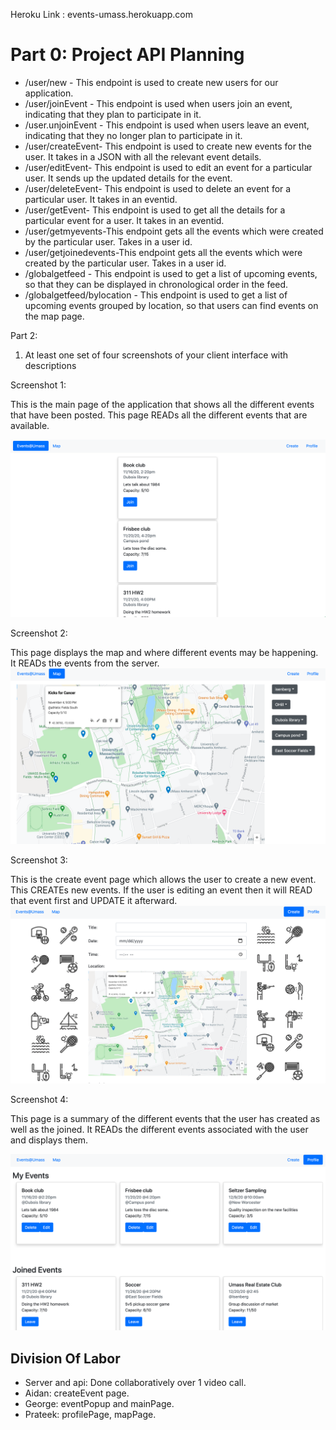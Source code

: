 
Heroku Link : events-umass.herokuapp.com
# **Part 0: Project API Planning**



*   /user/new - This endpoint is used to create new users for our application.
*   /user/joinEvent - This endpoint is used when users join an event, indicating that they plan to participate in it.
*   /user.unjoinEvent - This endpoint is used when users leave an event, indicating that they no longer plan to participate in it.
*   /user/createEvent- This endpoint is used to create new events for the user. It takes in a JSON with all the relevant event details. 
*   /user/editEvent- This endpoint is used to edit an event for a particular user. It sends up the updated details for the event. 
*   /user/deleteEvent- This endpoint is used to delete an event for a particular user. It takes in an eventid. 
*   /user/getEvent- This endpoint is used to get all the details for a particular event for a user. It takes in an eventid. 
*   /user/getmyevents-This endpoint gets all the events which were created by the particular user. Takes in a user id.
*   /user/getjoinedevents-This endpoint gets all the events which were created by the particular user. Takes in a user id. 
*   /globalgetfeed - This endpoint is used to get a list of upcoming events, so that they can be displayed in chronological order in the feed.
*   /globalgetfeed/bylocation - This endpoint is used to get a list of upcoming events grouped by location, so that users can find events on the map page.

Part 2: 



1. At least one set of four screenshots of your client interface with descriptions

Screenshot 1:

This is the main page of the application that shows all the different events that have been posted. This page READs all the different events that are available. 
   
![alt text](https://github.com/Sharqosity/cs326-final-rho/blob/main/Milestone2_images/Screen%20Shot%202020-11-08%20at%208.14.48%20PM.png)

Screenshot 2:

This page displays the map and where different events may be happening. It READs the events from the server. 
![alt text](https://github.com/Sharqosity/cs326-final-rho/blob/main/Milestone2_images/Screen%20Shot%202020-11-08%20at%208.15.02%20PM.png)


Screenshot 3:

This is the create event page which allows the user to create a new event. This CREATEs new events. If the user is editing an event then it will READ that event first and UPDATE it afterward.
![alt text](https://github.com/Sharqosity/cs326-final-rho/blob/main/Milestone2_images/Screen%20Shot%202020-11-08%20at%208.15.14%20PM.png)


Screenshot 4:

This page is a summary of the different events that the user has created as well as the joined. It READs the different events associated with the user and displays them.

![alt text](https://github.com/Sharqosity/cs326-final-rho/blob/main/Milestone2_images/Screen%20Shot%202020-11-08%20at%208.15.26%20PM.png)

## Division Of Labor
* Server and api: Done collaboratively over 1 video call.
* Aidan: createEvent page.
* George: eventPopup and mainPage. 
* Prateek: profilePage, mapPage. 
